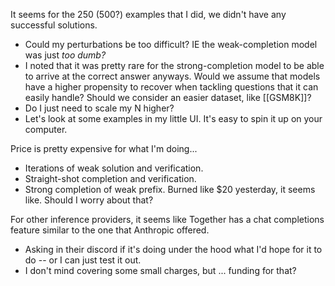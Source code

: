 

It seems for the 250 (500?) examples that I did, we didn't have any successful solutions.
- Could my perturbations be too difficult? IE the weak-completion model was just *too dumb?*
- I noted that it was pretty rare for the strong-completion model to be able to arrive at the correct answer anyways. Would we assume that models have a higher propensity to recover when tackling questions that it can easily handle? Should we consider an easier dataset, like [[GSM8K]]?
- Do I just need to scale my N higher?
- Let's look at some examples in my little UI. It's easy to spin it up on your computer.

Price is pretty expensive for what I'm doing...
- Iterations of weak solution and verification.
- Straight-shot completion and verification.
- Strong completion of weak prefix.
Burned like $20 yesterday, it seems like. Should I worry about that?

For other inference providers, it seems like Together has a chat completions feature similar to the one that Anthropic offered. 
- Asking in their discord if it's doing under the hood what I'd hope for it to do -- or I can just test it out.
- I don't mind covering some small charges, but ... funding for that?